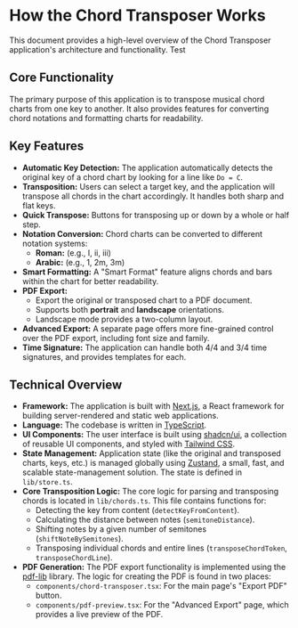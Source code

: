 # How the Chord Transposer Works

This document provides a high-level overview of the Chord Transposer application's architecture and functionality. Test

## Core Functionality

The primary purpose of this application is to transpose musical chord charts from one key to another. It also provides features for converting chord notations and formatting charts for readability.

## Key Features

*   **Automatic Key Detection:** The application automatically detects the original key of a chord chart by looking for a line like `Do = C`.
*   **Transposition:** Users can select a target key, and the application will transpose all chords in the chart accordingly. It handles both sharp and flat keys.
*   **Quick Transpose:** Buttons for transposing up or down by a whole or half step.
*   **Notation Conversion:** Chord charts can be converted to different notation systems:
    *   **Roman:** (e.g., I, ii, iii)
    *   **Arabic:** (e.g., 1, 2m, 3m)
*   **Smart Formatting:** A "Smart Format" feature aligns chords and bars within the chart for better readability.
*   **PDF Export:**
    *   Export the original or transposed chart to a PDF document.
    *   Supports both **portrait** and **landscape** orientations.
    *   Landscape mode provides a two-column layout.
*   **Advanced Export:** A separate page offers more fine-grained control over the PDF export, including font size and family.
*   **Time Signature:** The application can handle both 4/4 and 3/4 time signatures, and provides templates for each.

## Technical Overview

*   **Framework:** The application is built with [Next.js](https://nextjs.org/), a React framework for building server-rendered and static web applications.
*   **Language:** The codebase is written in [TypeScript](https://www.typescriptlang.org/).
*   **UI Components:** The user interface is built using [shadcn/ui](https://ui.shadcn.com/), a collection of reusable UI components, and styled with [Tailwind CSS](https://tailwindcss.com/).
*   **State Management:** Application state (like the original and transposed charts, keys, etc.) is managed globally using [Zustand](https://github.com/pmndrs/zustand), a small, fast, and scalable state-management solution. The state is defined in `lib/store.ts`.
*   **Core Transposition Logic:** The core logic for parsing and transposing chords is located in `lib/chords.ts`. This file contains functions for:
    *   Detecting the key from content (`detectKeyFromContent`).
    *   Calculating the distance between notes (`semitoneDistance`).
    *   Shifting notes by a given number of semitones (`shiftNoteBySemitones`).
    *   Transposing individual chords and entire lines (`transposeChordToken`, `transposeChordLine`).
*   **PDF Generation:** The PDF export functionality is implemented using the [pdf-lib](https://pdf-lib.js.org/) library. The logic for creating the PDF is found in two places:
    *   `components/chord-transposer.tsx`: For the main page's "Export PDF" button.
    *   `components/pdf-preview.tsx`: For the "Advanced Export" page, which provides a live preview of the PDF.
